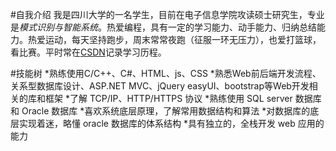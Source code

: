 #自我介绍
我是四川大学的一名学生，目前在电子信息学院攻读硕士研究生，专业是*模式识别与智能系统*。热爱编程，具有一定的学习能力、动手能力、归纳总结能力。热爱运动，每天坚持跑步，周末常常夜跑（征服一环无压力），也爱打篮球，看比赛。平时常在[CSDN](http://blog.csdn.net/chengonghao/article/category/6216131 "我的博客")记录学习历程。

#技能树
*熟练使用C/C++、C#、HTML、js、CSS
*熟悉Web前后端开发流程、关系型数据库设计、ASP.NET MVC、jQuery easyUI、bootstrap等Web开发相关的库和框架
*了解 TCP/IP、HTTP/HTTPS 协议
*熟练使用 SQL server 数据库和 Oracle 数据库
*喜欢系统底层原理，了解常用数据结构和算法
*对数据库的底层实现着迷，略懂 oracle 数据库的体系结构
*具有独立的，全栈开发 web 应用的能力

